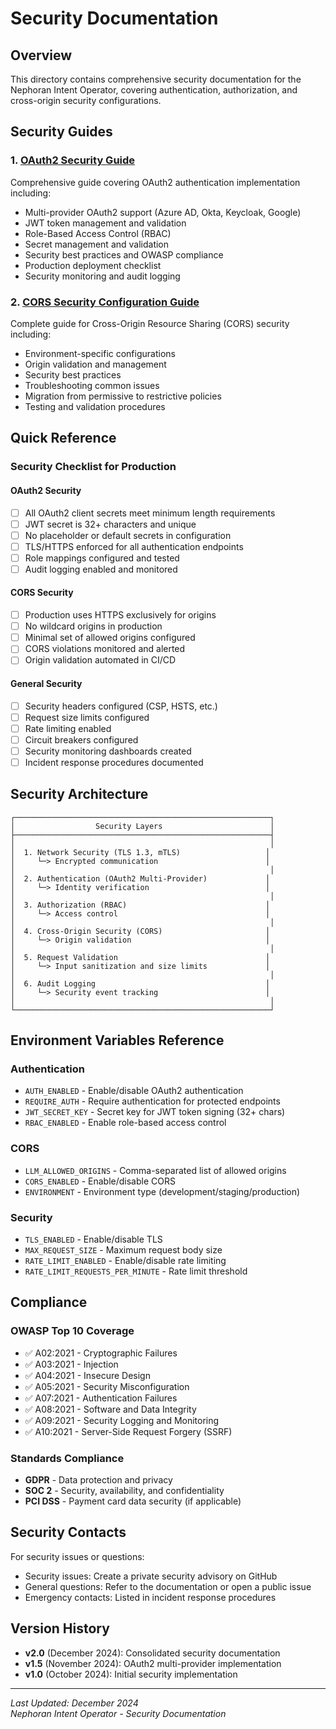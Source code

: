 # Security Documentation

## Overview

This directory contains comprehensive security documentation for the Nephoran Intent Operator, covering authentication, authorization, and cross-origin security configurations.

## Security Guides

### 1. [OAuth2 Security Guide](./OAuth2-Security-Guide.md)
Comprehensive guide covering OAuth2 authentication implementation including:
- Multi-provider OAuth2 support (Azure AD, Okta, Keycloak, Google)
- JWT token management and validation
- Role-Based Access Control (RBAC)
- Secret management and validation
- Security best practices and OWASP compliance
- Production deployment checklist
- Security monitoring and audit logging

### 2. [CORS Security Configuration Guide](./CORS-Security-Configuration-Guide.md)
Complete guide for Cross-Origin Resource Sharing (CORS) security including:
- Environment-specific configurations
- Origin validation and management
- Security best practices
- Troubleshooting common issues
- Migration from permissive to restrictive policies
- Testing and validation procedures

## Quick Reference

### Security Checklist for Production

#### OAuth2 Security
- [ ] All OAuth2 client secrets meet minimum length requirements
- [ ] JWT secret is 32+ characters and unique
- [ ] No placeholder or default secrets in configuration
- [ ] TLS/HTTPS enforced for all authentication endpoints
- [ ] Role mappings configured and tested
- [ ] Audit logging enabled and monitored

#### CORS Security
- [ ] Production uses HTTPS exclusively for origins
- [ ] No wildcard origins in production
- [ ] Minimal set of allowed origins configured
- [ ] CORS violations monitored and alerted
- [ ] Origin validation automated in CI/CD

#### General Security
- [ ] Security headers configured (CSP, HSTS, etc.)
- [ ] Request size limits configured
- [ ] Rate limiting enabled
- [ ] Circuit breakers configured
- [ ] Security monitoring dashboards created
- [ ] Incident response procedures documented

## Security Architecture

```
┌─────────────────────────────────────────────────────────┐
│                  Security Layers                        │
├─────────────────────────────────────────────────────────┤
│                                                         │
│  1. Network Security (TLS 1.3, mTLS)                   │
│     └─> Encrypted communication                        │
│                                                         │
│  2. Authentication (OAuth2 Multi-Provider)             │
│     └─> Identity verification                          │
│                                                         │
│  3. Authorization (RBAC)                               │
│     └─> Access control                                 │
│                                                         │
│  4. Cross-Origin Security (CORS)                       │
│     └─> Origin validation                              │
│                                                         │
│  5. Request Validation                                 │
│     └─> Input sanitization and size limits             │
│                                                         │
│  6. Audit Logging                                      │
│     └─> Security event tracking                        │
│                                                         │
└─────────────────────────────────────────────────────────┘
```

## Environment Variables Reference

### Authentication
- `AUTH_ENABLED` - Enable/disable OAuth2 authentication
- `REQUIRE_AUTH` - Require authentication for protected endpoints
- `JWT_SECRET_KEY` - Secret key for JWT token signing (32+ chars)
- `RBAC_ENABLED` - Enable role-based access control

### CORS
- `LLM_ALLOWED_ORIGINS` - Comma-separated list of allowed origins
- `CORS_ENABLED` - Enable/disable CORS
- `ENVIRONMENT` - Environment type (development/staging/production)

### Security
- `TLS_ENABLED` - Enable/disable TLS
- `MAX_REQUEST_SIZE` - Maximum request body size
- `RATE_LIMIT_ENABLED` - Enable/disable rate limiting
- `RATE_LIMIT_REQUESTS_PER_MINUTE` - Rate limit threshold

## Compliance

### OWASP Top 10 Coverage
- ✅ A02:2021 - Cryptographic Failures
- ✅ A03:2021 - Injection
- ✅ A04:2021 - Insecure Design
- ✅ A05:2021 - Security Misconfiguration
- ✅ A07:2021 - Authentication Failures
- ✅ A08:2021 - Software and Data Integrity
- ✅ A09:2021 - Security Logging and Monitoring
- ✅ A10:2021 - Server-Side Request Forgery (SSRF)

### Standards Compliance
- **GDPR** - Data protection and privacy
- **SOC 2** - Security, availability, and confidentiality
- **PCI DSS** - Payment card data security (if applicable)

## Security Contacts

For security issues or questions:
- Security issues: Create a private security advisory on GitHub
- General questions: Refer to the documentation or open a public issue
- Emergency contacts: Listed in incident response procedures

## Version History

- **v2.0** (December 2024): Consolidated security documentation
- **v1.5** (November 2024): OAuth2 multi-provider implementation
- **v1.0** (October 2024): Initial security implementation

---

*Last Updated: December 2024*  
*Nephoran Intent Operator - Security Documentation*